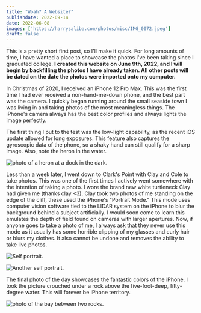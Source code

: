 ```yaml
---
title: "Woah? A Website?"
publishdate: 2022-09-14
date: 2022-06-08
images: ['https://harrysaliba.com/photos/misc/IMG_0072.jpeg']
draft: false
---
```


This is a pretty short first post, so I'll make it quick.  For long amounts of time, I have wanted a place to showcase the photos I've been taking since I graduated college.  **I created this website on June 9th, 2022, and I will begin by backfilling the photos I have already taken.  All other posts will be dated on the date the photos were imported onto my computer.**

In Christmas of 2020, I received an iPhone 12 Pro Max.  This was the first time I had ever received a non-hand-me-down phone, and the best part was the camera.  I quickly began running around the small seaside town I was living in and taking photos of the most meaningless things.  The iPhone's camera always has the best color profiles and always lights the image perfectly.

The first thing I put to the test was the low-light capability, as the recent iOS update allowed for long exposures.  This feature also captures the gyroscopic data of the phone, so a shaky hand can still qualify for a sharp image.  Also, note the heron in the water.

![photo of a heron at a dock in the dark.](https://harrysaliba.com/photos/misc/IMG_0072.jpeg)

Less than a week later, I went down to Clark's Point with Clay and Cole to take photos.  This was one of the first times I actively went somewhere with the intention of taking a photo.  I wore the brand new white turtleneck Clay had given me (thanks clay &lt;3).
Clay took two photos of me standing on the edge of the cliff, these used the iPhone's "Portrait Mode."  This mode uses computer vision software tied to the LIDAR system on the iPhone to blur the background behind a subject artificially.  I would soon come to learn this emulates the depth of field found on cameras with larger apertures.  Now, if anyone goes to take a photo of me, I always ask that they never use this mode as it usually has some horrible clipping of my glasses and curly hair or blurs my clothes.  It also cannot be undone and removes the ability to take live photos.

![Self portrait.](https://harrysaliba.com/photos/misc/IMG_0145.jpeg)

![Another self portrait.](https://harrysaliba.com/photos/misc/IMG_0146.jpeg)

The final photo of the day showcases the fantastic colors of the iPhone.  I took the picture crouched under a rock above the five-foot-deep, fifty-degree water.  This will forever be iPhone territory.

![photo of the bay between two rocks.](https://harrysaliba.com/photos/misc/IMG_0156.jpeg)
